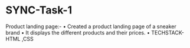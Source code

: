 # SYNC-Task-1
Product landing page:- 
•	Created a product landing page of a sneaker brand
•	It  displays the different products and their prices.
•	TECHSTACK- HTML ,CSS
